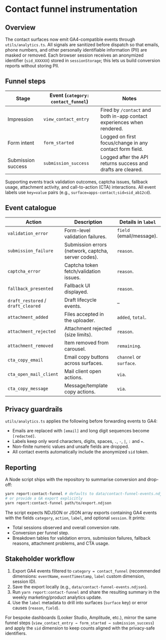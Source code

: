 # Contact funnel instrumentation

## Overview

The contact surfaces now emit GA4-compatible events through `utils/analytics.ts`. All
signals are sanitized before dispatch so that emails, phone numbers, and other
personally identifiable information (PII) are masked or removed. Each browser
session receives an anonymized identifier (`sid_XXXXXX`) stored in
`sessionStorage`; this lets us build conversion reports without storing PII.

## Funnel steps

| Stage | Event (`category: contact_funnel`) | Notes |
| --- | --- | --- |
| Impression | `view_contact_entry` | Fired by `/contact` and both in-app contact experiences when rendered. |
| Form intent | `form_started` | Logged on first focus/change in any contact form field. |
| Submission success | `submission_success` | Logged after the API returns success and drafts are cleared. |

Supporting events track validation outcomes, captcha issues, fallback usage,
attachment activity, and call-to-action (CTA) interactions. All event labels
use `key=value` pairs (e.g., `surface=apps-contact;sid=sid_ab12cd`).

## Event catalogue

| Action | Description | Details in `label` |
| --- | --- | --- |
| `validation_error` | Form-level validation failures. | `field` (email/message). |
| `submission_failure` | Submission errors (network, captcha, server codes). | `reason`. |
| `captcha_error` | Captcha token fetch/validation issues. | `reason`. |
| `fallback_presented` | Fallback UI displayed. | `reason`. |
| `draft_restored` / `draft_cleared` | Draft lifecycle events. | – |
| `attachment_added` | Files accepted in the uploader. | `added`, `total`. |
| `attachment_rejected` | Attachment rejected (size limits). | `reason`. |
| `attachment_removed` | Item removed from carousel. | `remaining`. |
| `cta_copy_email` | Email copy buttons across surfaces. | `channel` or `surface`. |
| `cta_open_mail_client` | Mail client open actions. | `via`. |
| `cta_copy_message` | Message/template copy actions. | `via`. |

## Privacy guardrails

`utils/analytics.ts` applies the following before forwarding events to GA4:

- Emails are replaced with `[email]` and long digit sequences become `[redacted]`.
- Labels keep only word characters, digits, spaces, `.`, `-`, `|`, `:` and `=`.
- Non-finite numeric values and unsafe fields are dropped.
- All contact events automatically include the anonymized `sid` token.

## Reporting

A Node script ships with the repository to summarise conversion and drop-off:

```bash
yarn report:contact-funnel # defaults to data/contact-funnel-events.ndjson
# or provide a GA export explicitly
yarn report:contact-funnel path/to/export.ndjson
```

The script expects NDJSON or JSON array exports containing GA4 events with the
fields `category`, `action`, `label`, and optional `session`. It prints:

- Total sessions observed and overall conversion rate.
- Conversion per funnel step.
- Breakdown tables for validation errors, submission failures, fallback reasons,
  attachment problems, and CTA usage.

## Stakeholder workflow

1. Export GA4 events filtered to `category = contact_funnel` (recommended
   dimensions: `eventName`, `eventTimestamp`, `label` custom dimension, session
   ID).
2. Save the export locally (e.g., `data/contact-funnel-events.ndjson`).
3. Run `yarn report:contact-funnel` and share the resulting summary in the
   weekly marketing/product analytics update.
4. Use the `label` metadata to drill into surfaces (`surface` key) or error
   causes (`reason`, `field`).

For bespoke dashboards (Looker Studio, Amplitude, etc.), mirror the same funnel
steps (`view_contact_entry → form_started → submission_success`) and apply the
`sid` dimension to keep counts aligned with the privacy-safe identifiers.
